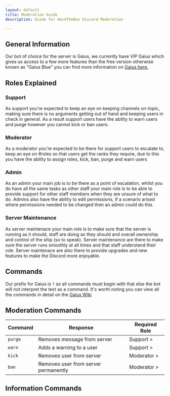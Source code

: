 ```yaml
---
layout: default
title: Moderation Guide
description: Guide for HackTheBox Discord Moderation

---
```


## General Information

Our bot of choice for the server is Gaius, we currently have VIP Gaius which gives us access to a few more features than the free version
otherwise known as "Gaius Blue" you can find more information on [Gaius here.](https://gaiusbot.me/)

## Roles Explained

### Support

As support you're expected to keep an eye on keeping channels on-topic, making sure there is no arguments getting out of hand and keeping
users in check in general. As a result support users have the ability to warn users and purge however you cannot kick or ban users.

### Moderator

As a moderator you're expected to be there for support users to escalate to, keep an eye on #roles so that users get the ranks they require, due to this you have the ability to assign roles, kick, ban, purge and warn users

### Admin

As an admin your main job is to be there as a point of escalation, whilst you do have all the same tasks as other staff your main role is to be able to provide support for other staff members when they are unsure of what to do. Admins also have the ability to edit permissions, if a scenario arised where permissions needed to be changed then an admin could do this.

### Server Maintenance

As server maintenace your main role is to make sure that the server is running as it should, staff are doing as they should and overall ownership and control of the ship (so to speak). Server maintenance are there to make sure the server runs smoothly at all times and that staff understand their role. Server maintenace are also there to provide upgrades and new features to make the Discord more enjoyable.

## Commands

Our prefix for Gaius is `?` so all commands must begin with that else the bot will not interpret the text as a command. It's worth noting you can view all the commands in detail on the [Gaius Wiki](https://wiki.gaiusbot.me/)

## Moderation Commands

Command | Response | Required Role
------------ | ------------- | -------------
`purge` | Removes message from server | Support >
`warn` | Adds a warning to a user | Support >
`kick` | Removes user from server | Moderator >
`ban` | Removes user from server permanently | Moderator >

## Information Commands

